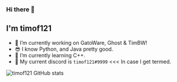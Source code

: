 ### Hi there 👋

## I'm timof121

- 🔭 I’m currently working on GatoWare, Ghost & TimBW!
- 😎 I know Python, and Java pretty good.
- 🌱 I’m currently learning C++.
- 💬 My current discord is `timof121#9999` <<< In case I get termed.

![timof121 GitHub stats](https://github-readme-stats.vercel.app/api?username=timof121&show_icons=true&theme=radical)


